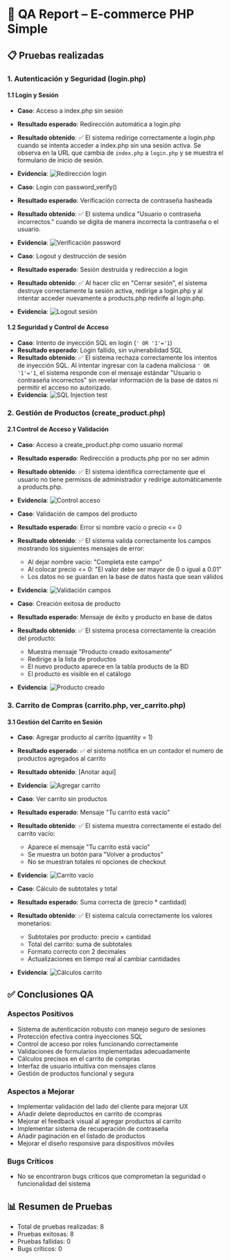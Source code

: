 # 🧪 QA Report – E-commerce PHP Simple

## 📋 Pruebas realizadas

### 1. Autenticación y Seguridad (login.php)
#### 1.1 Login y Sesión
- **Caso**: Acceso a index.php sin sesión
- **Resultado esperado**: Redirección automática a login.php
- **Resultado obtenido**: ✅ El sistema redirige correctamente a login.php cuando se intenta acceder a index.php sin una sesión activa. Se observa en la URL que cambia de `index.php` a `login.php` y se muestra el formulario de inicio de sesión.
- **Evidencia**: ![Redirección login](qa-images/index-redirect.png)

- **Caso**: Login con password_verify()
- **Resultado esperado**: Verificación correcta de contraseña hasheada
- **Resultado obtenido**: ✅ El sistema undica "Usuario o contraseña incorrectos." cuando se digita de manera incorrecta la contraseña o el usuario.
- **Evidencia**: ![Verificación password](qa-images/login_fail.png)

- **Caso**: Logout y destrucción de sesión
- **Resultado esperado**: Sesión destruida y redirección a login
- **Resultado obtenido**: ✅ Al hacer clic en "Cerrar sesión", el sistema destruye correctamente la sesión activa, redirige a login.php y al intentar acceder nuevamente a products.php redirife al login.php.
- **Evidencia**: ![Logout sesión](qa-images/logout-session.gif)

#### 1.2 Seguridad y Control de Acceso
- **Caso**: Intento de inyección SQL en login (`' OR '1'='1`)
- **Resultado esperado**: Login fallido, sin vulnerabilidad SQL
- **Resultado obtenido**: ✅ El sistema rechaza correctamente los intentos de inyección SQL. Al intentar ingresar con la cadena maliciosa `' OR '1'='1`, el sistema responde con el mensaje estándar "Usuario o contraseña incorrectos" sin revelar información de la base de datos ni permitir el acceso no autorizado.
- **Evidencia**: ![SQL Injection test](qa-images/sql-injection.png)

### 2. Gestión de Productos (create_product.php)
#### 2.1 Control de Acceso y Validación
- **Caso**: Acceso a create_product.php como usuario normal
- **Resultado esperado**: Redirección a products.php por no ser admin
- **Resultado obtenido**: ✅ El sistema identifica correctamente que el usuario no tiene permisos de administrador y redirige automáticamente a products.php. 
- **Evidencia**: ![Control acceso](qa-images/admin-access.gif)

- **Caso**: Validación de campos del producto
- **Resultado esperado**: Error si nombre vacío o precio <= 0
- **Resultado obtenido**: ✅ El sistema valida correctamente los campos mostrando los siguientes mensajes de error:
  - Al dejar nombre vacío: "Completa este campo"
  - Al colocar precio <= 0: "El valor debe ser mayor de 0 o igual a 0.01"
  - Los datos no se guardan en la base de datos hasta que sean válidos
- **Evidencia**: ![Validación campos](qa-images/product-validation.gif)

- **Caso**: Creación exitosa de producto
- **Resultado esperado**: Mensaje de éxito y producto en base de datos
- **Resultado obtenido**: ✅ El sistema procesa correctamente la creación del producto:
  - Muestra mensaje "Producto creado exitosamente"
  - Redirige a la lista de productos
  - El nuevo producto aparece en la tabla products de la BD
  - El producto es visible en el catálogo
- **Evidencia**: ![Producto creado](qa-images/product-created.gif)

### 3. Carrito de Compras (carrito.php, ver_carrito.php)
#### 3.1 Gestión del Carrito en Sesión
- **Caso**: Agregar producto al carrito (quantity = 1)
- **Resultado esperado**: ✅ el sistema notifica en un contador el numero de productos agregados al carrito
- **Resultado obtenido**: [Anotar aquí]
- **Evidencia**: ![Agregar carrito](qa-images/add-cart.gif)

- **Caso**: Ver carrito sin productos
- **Resultado esperado**: Mensaje "Tu carrito está vacío"
- **Resultado obtenido**: ✅ El sistema muestra correctamente el estado del carrito vacío:
  - Aparece el mensaje "Tu carrito está vacío"
  - Se muestra un botón para "Volver a productos"
  - No se muestran totales ni opciones de checkout
- **Evidencia**: ![Carrito vacío](qa-images/empty-cart.png)

- **Caso**: Cálculo de subtotales y total
- **Resultado esperado**: Suma correcta de (precio * cantidad)
- **Resultado obtenido**: ✅ El sistema calcula correctamente los valores monetarios:
  - Subtotales por producto: precio × cantidad
  - Total del carrito: suma de subtotales
  - Formato correcto con 2 decimales
  - Actualizaciones en tiempo real al cambiar cantidades
- **Evidencia**: ![Cálculos carrito](qa-images/cart-totals.png)


## ✅ Conclusiones QA
### Aspectos Positivos
- Sistema de autenticación robusto con manejo seguro de sesiones
- Protección efectiva contra inyecciones SQL
- Control de acceso por roles funcionando correctamente
- Validaciones de formularios implementadas adecuadamente
- Cálculos precisos en el carrito de compras
- Interfaz de usuario intuitiva con mensajes claros
- Gestión de productos funcional y segura

### Aspectos a Mejorar
- Implementar validación del lado del cliente para mejorar UX
- Añadir delete deproductos en carrito de ccompras 
- Mejorar el feedback visual al agregar productos al carrito
- Implementar sistema de recuperación de contraseña
- Añadir paginación en el listado de productos
- Mejorar el diseño responsive para dispositivos móviles

### Bugs Críticos
- No se encontraron bugs críticos que comprometan la seguridad o funcionalidad del sistema

## 📊 Resumen de Pruebas
- Total de pruebas realizadas: 8
- Pruebas exitosas: 8
- Pruebas fallidas: 0
- Bugs críticos: 0

